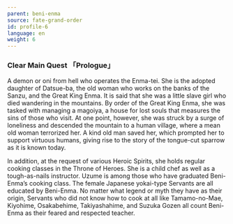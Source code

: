 ```yaml
---
parent: beni-enma
source: fate-grand-order
id: profile-6
language: en
weight: 6
---
```


### Clear Main Quest 「Prologue」

A demon or oni from hell who operates the Enma-tei. She is the adopted daughter of Datsue-ba, the old woman who works on the banks of the Sanzu, and the Great King Enma. It is said that she was a little slave girl who died wandering in the mountains. By order of the Great King Enma, she was tasked with managing a magoiya, a house for lost souls that measures the sins of those who visit. At one point, however, she was struck by a surge of loneliness and descended the mountain to a human village, where a mean old woman terrorized her. A kind old man saved her, which prompted her to support virtuous humans, giving rise to the story of the tongue-cut sparrow as it is known today.

In addition, at the request of various Heroic Spirits, she holds regular cooking classes in the Throne of Heroes. She is a child chef as well as a tough-as-nails instructor. Uzume is among those who have graduated Beni-Enma’s cooking class. The female Japanese yokai-type Servants are all educated by Beni-Enma. No matter what legend or myth they have as their origin, Servants who did not know how to cook at all like Tamamo-no-Mae, Kiyohime, Osakabehime, Takiyashahime, and Suzuka Gozen all count Beni-Enma as their feared and respected teacher.
